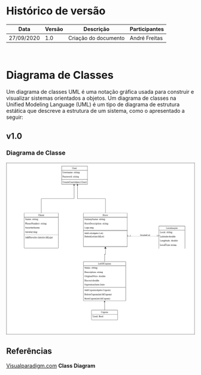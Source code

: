 # Histórico de versão


| Data       | Versão | Descrição                                          | Participantes                                                                   |
| ---------- | ------ | -------------------------------------------------- | ------------------------------------------------------------------------------- |
| 27/09/2020 | 1.0    | Criação do documento | André Freitas |


<br/>

# Diagrama de Classes

Um diagrama de classes UML é uma notação gráfica usada para construir e visualizar sistemas orientados a objetos. Um diagrama de classes na Unified Modeling Language (UML) é um tipo de diagrama de estrutura estática que descreve a estrutura de um sistema, como o apresentado a seguir:



## v1.0

### Diagrama de Classe
![cd1](./images/ClassDiagram.png)


## Referências

[Visualparadigm.com](https://www.visual-paradigm.com/guide/uml-unified-modeling-language/uml-class-diagram-tutorial/) **Class Diagram**

